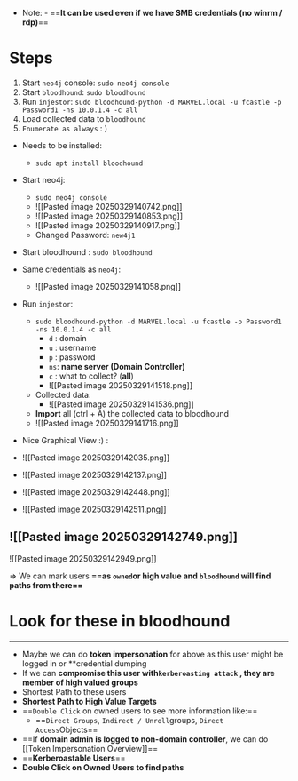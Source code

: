 - Note: - ==**It can be used even if we have SMB credentials (no winrm / rdp)**==
# Steps
1. Start `neo4j` console: `sudo neo4j console`
2. Start `bloodhound`: `sudo bloodhound`
3. Run `injestor`: `sudo bloodhound-python -d MARVEL.local -u fcastle -p Password1 -ns 10.0.1.4 -c all`
4. Load collected data to `bloodhound`
5. `Enumerate as always` : )

- Needs to be installed:
	- `sudo apt install bloodhound`
- Start neo4j:
	- `sudo neo4j console`
	- ![[Pasted image 20250329140742.png]]
	- ![[Pasted image 20250329140853.png]]
	- ![[Pasted image 20250329140917.png]]
	- Changed Password: `new4j1`
	  
- Start bloodhound : `sudo bloodhound`
- Same credentials as `neo4j`:
	- ![[Pasted image 20250329141058.png]]
- Run `injestor`:
	- `sudo bloodhound-python -d MARVEL.local -u fcastle -p Password1 -ns 10.0.1.4 -c all`
		- `d` : domain
		- `u` : username
		- `p` : password
		- `ns`: **name server (Domain Controller)**
		- `c` : what to collect? (**all**)
		- ![[Pasted image 20250329141518.png]]
	- Collected data:
		- ![[Pasted image 20250329141536.png]]
	- **Import** all (ctrl + A) the collected data to bloodhound
	- ![[Pasted image 20250329141716.png]]

- Nice Graphical View :) :
- ![[Pasted image 20250329142035.png]]
- ![[Pasted image 20250329142137.png]]
- ![[Pasted image 20250329142448.png]]
- ![[Pasted image 20250329142511.png]]

![[Pasted image 20250329142749.png]]
- 
![[Pasted image 20250329142949.png]]

=> We can mark users **==as `owned`or high value and `bloodhound` will find paths from there==**

# Look for these in bloodhound
----
- Maybe we can do **token impersonation** for above as this user might be logged in or **credential dumping
-  If we can **compromise this user with`kerberoasting attack` , they are member of high valued groups**
- Shortest Path to these users
- **Shortest Path to High Value Targets**
- ==`Double Click` on owned users to see more information like:==
	- ==`Direct Groups`, `Indirect / Unroll`groups, `Direct Access`Objects==
-  ==If **domain admin is logged to non-domain controller**, we can do [[Token Impersonation Overview]]==
- ==**Kerberoastable Users**==
- **Double Click on Owned Users to find paths** 